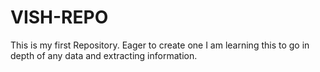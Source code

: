 # VISH-REPO
This is my first Repository. Eager to create one
I am learning this to go in depth of any data and extracting information.
